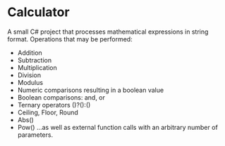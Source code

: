 # Calculator
A small C# project that processes mathematical expressions in string format.  Operations that may be performed:
- Addition
- Subtraction
- Multiplication
- Division
- Modulus
- Numeric comparisons resulting in a boolean value
- Boolean comparisons:  and, or
- Ternary operators ()?():()
- Ceiling, Floor, Round
- Abs()
- Pow()
...as well as external function calls with an arbitrary number of parameters.
